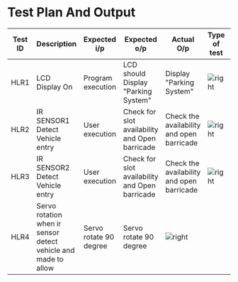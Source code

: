 # Test Plan And Output
|Test ID|Description|Expected i/p|Expected o/p|Actual O/p|Type of test|status|
|---|----|---|---|---|---|---|
|HLR1|LCD Display On|Program execution|LCD should Display "Parking System"|Display "Parking System"|![right](https://user-images.githubusercontent.com/89115879/157066408-8fe0a8c7-4d1c-42c3-b2ac-ee2f14991684.PNG)|
|HLR2|IR SENSOR1 Detect Vehicle entry |User execution|Check for slot availability and Open barricade|Check the availability and open barricade|![right](https://user-images.githubusercontent.com/89115879/157066408-8fe0a8c7-4d1c-42c3-b2ac-ee2f14991684.PNG)|
|HLR3|IR SENSOR2 Detect Vehicle entry |User execution|Check for slot availability and Open barricade|Check the availability and open barricade|![right](https://user-images.githubusercontent.com/89115879/157066408-8fe0a8c7-4d1c-42c3-b2ac-ee2f14991684.PNG)|
|HLR4|Servo rotation when ir sensor detect vehicle and made to allow|Servo rotate 90 degree|Servo rotate 90 degree|![right](https://user-images.githubusercontent.com/89115879/157066408-8fe0a8c7-4d1c-42c3-b2ac-ee2f14991684.PNG)|